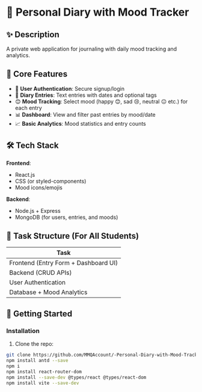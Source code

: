 # 📔 Personal Diary with Mood Tracker

## ✨ Description  
A private web application for journaling with daily mood tracking and analytics.

## 🌟 Core Features  
- 🔐 **User Authentication**: Secure signup/login  
- 📝 **Diary Entries**: Text entries with dates and optional tags  
- 😊 **Mood Tracking**: Select mood (happy 😊, sad 😢, neutral 😐 etc.) for each entry  
- 📊 **Dashboard**: View and filter past entries by mood/date  
- 📈 **Basic Analytics**: Mood statistics and entry counts  

## 🛠️ Tech Stack  
**Frontend**:  
- React.js  
- CSS (or styled-components)  
- Mood icons/emojis  

**Backend**:  
- Node.js + Express  
- MongoDB (for users, entries, and moods)  

## 👥 Task Structure (For All Students)  
| Task                          |
|-------------------------------|
| Frontend (Entry Form + Dashboard UI) | 
| Backend (CRUD APIs)           |
| User Authentication           |
| Database + Mood Analytics     |

## 🚀 Getting Started  
### Installation  
1. Clone the repo:  
```bash
git clone https://github.com/MMQAccount/-Personal-Diary-with-Mood-Tracker.git
npm install antd --save
npm i
npm install react-router-dom
npm install --save-dev @types/react @types/react-dom
npm install vite --save-dev
